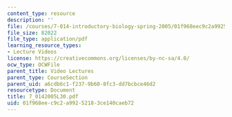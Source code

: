 ```yaml
---
content_type: resource
description: ''
file: /courses/7-014-introductory-biology-spring-2005/01f968eec9c2a99252183ce140caeb72_7_0142005L30.pdf
file_size: 82022
file_type: application/pdf
learning_resource_types:
- Lecture Videos
license: https://creativecommons.org/licenses/by-nc-sa/4.0/
ocw_type: OCWFile
parent_title: Video Lectures
parent_type: CourseSection
parent_uid: a6cdb6c1-f237-9b60-8fc3-dd7bcbce46d2
resourcetype: Document
title: 7_0142005L30.pdf
uid: 01f968ee-c9c2-a992-5218-3ce140caeb72
---
```

